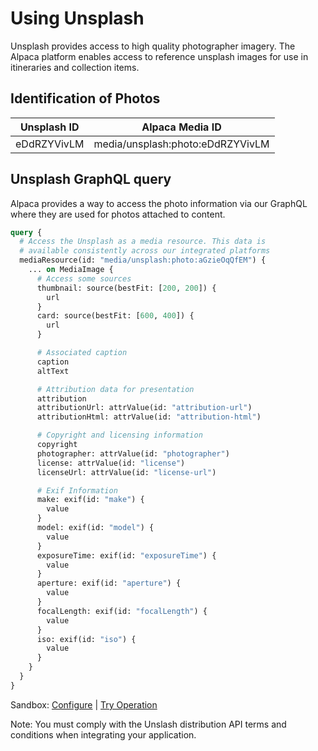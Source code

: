 # Using Unsplash

Unsplash provides access to high quality photographer imagery. The Alpaca
platform enables access to reference unsplash images for use in itineraries and
collection items.

## Identification of Photos

| Unsplash ID | Alpaca Media ID                  |
| ----------- | -------------------------------- |
| eDdRZYVivLM | media/unsplash:photo:eDdRZYVivLM |

## Unsplash GraphQL query

Alpaca provides a way to access the photo information via our GraphQL where they
are used for photos attached to content.

```graphql
query {
  # Access the Unsplash as a media resource. This data is
  # available consistently across our integrated platforms
  mediaResource(id: "media/unsplash:photo:aGzieOqQfEM") {
    ... on MediaImage {
      # Access some sources
      thumbnail: source(bestFit: [200, 200]) {
        url
      }
      card: source(bestFit: [600, 400]) {
        url
      }

      # Associated caption
      caption
      altText

      # Attribution data for presentation
      attribution
      attributionUrl: attrValue(id: "attribution-url")
      attributionHtml: attrValue(id: "attribution-html")

      # Copyright and licensing information
      copyright
      photographer: attrValue(id: "photographer")
      license: attrValue(id: "license")
      licenseUrl: attrValue(id: "license-url")

      # Exif Information
      make: exif(id: "make") {
        value
      }
      model: exif(id: "model") {
        value
      }
      exposureTime: exif(id: "exposureTime") {
        value
      }
      aperture: exif(id: "aperture") {
        value
      }
      focalLength: exif(id: "focalLength") {
        value
      }
      iso: exif(id: "iso") {
        value
      }
    }
  }
}
```

Sandbox: [Configure](/topics/graphql/Apollo%20Sandbox/) |
[Try Operation](https://studio.apollographql.com/sandbox/explorer?explorerURLState=N4IgJg9gxgrgtgUwHYBcQC4QEcYIE4CeABMADpJFEDERAglFAgM5NEoAWCRAqkkwA4AbAIZN2RURKKIwAS2FE8zCDDyMAdEQAq7WazDCUCveUo1hAN2GyRAI0FcoEPnpTIUg4sKh4ILIip4RLKoCADmeIYIYERChgBmEHhwTKbS0fIASsqqjAAUsmDoRKQgMvIA9DB8cWLo-OwQKBDowgDiAF6yCADyWACK8QCiALKlAJQkaZTqswEUIxnCAJJwwmFcZBSUOzT0jP5MEIhER7nM0zsc8LZI1oLFZ2oIebbMKABisijFANoATAAGQEAGiIQMBAF1JlsdnCiKpBJdKABfZFEKDCPBFU6BfJvJifb5-ABswLBABZgdCptt4Qi8Ei6Ts0Uh0XsWNB5G4Ypj+ChZM50XyBULmZRhIIUFoEAAPFDkdl0FAoPCyWwwUUUAxGIiJIL8JRMdyGQVs8USFVqjVa9GGVXqzVm7iM4r2vAANUluAKONK7sdWoAtIiJnarYGzQAJFBwB6W1VewQ+wrFf0Rm1moPsWNIkDjRUWmgAYQg-AIarCOYkSBiglkjBcSDCwSQ+rWtotTnLlZz6IaTQgEWEDXwbqtSZTfpAA+aw9HeDDFvrjeN48T3peqZKIBXyGNS-pe74CBd8fdk630+PxpDjKXSqGstk8SIyzbSQ7ZvRawA1ghijlF9fTTMphH-CZaXpSgrGTBB0VZek4AgMAEHjID4hAndkNQvMYXRGDNwQ9E5X4PxVAQLRZEQQDn0w7dSlI8ilCoxBINhaDYNwYiLRHfAUAo2jgIYkA+LwASlHYgiiC4+CLUQ+FEkxQQABlkDCDghPo6clMlNTmw4KSLUIuCePpPQWiIDCsNKCyjOgmSiPky4FNZFEQBRIA)

Note: You must comply with the Unslash distribution API terms and conditions
when integrating your application.
